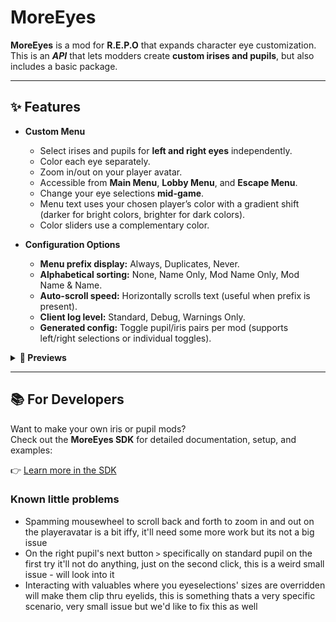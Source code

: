 # MoreEyes

**MoreEyes** is a mod for **R.E.P.O** that expands character eye customization.  
This is an ***API*** that lets modders create **custom irises and pupils**, but also includes a basic package.

---

## ✨ Features

- **Custom Menu**  
  - Select irises and pupils for **left and right eyes** independently.  
  - Color each eye separately.  
  - Zoom in/out on your player avatar.  
  - Accessible from **Main Menu**, **Lobby Menu**, and **Escape Menu**.  
  - Change your eye selections **mid-game**.  
  - Menu text uses your chosen player’s color with a gradient shift (darker for bright colors, brighter for dark colors).  
  - Color sliders use a complementary color.

- **Configuration Options**  
  - **Menu prefix display:** Always, Duplicates, Never.  
  - **Alphabetical sorting:** None, Name Only, Mod Name Only, Mod Name & Name.  
  - **Auto-scroll speed:** Horizontally scrolls text (useful when prefix is present).  
  - **Client log level:** Standard, Debug, Warnings Only.  
  - **Generated config:** Toggle pupil/iris pairs per mod (supports left/right selections or individual toggles).

<details>
<summary> <b>📸 Previews</b> </summary>

![](https://trello.com/1/cards/68acbaf47857addc263fe80c/attachments/68acbb0426608489f9368483/download/image.png)  
![](https://trello.com/1/cards/68acbaf47857addc263fe80c/attachments/68acbb5b7d9cf554dd7a0a06/download/image.png)  
![](https://trello.com/1/cards/68acbaf47857addc263fe80c/attachments/68acbbccce267045733f2537/download/image.png)  
![](https://trello.com/1/cards/68acbaf47857addc263fe80c/attachments/68acbc669b0ad9775274934b/download/image.png)  
![](https://trello.com/1/cards/68acbaf47857addc263fe80c/attachments/68acc1567c4581e6f8eb353f/download/image.png)  
![](https://trello.com/1/cards/68acbaf47857addc263fe80c/attachments/68acc211f5aae2a0fd59e653/download/image.png)  
![](https://trello.com/1/cards/68acbaf47857addc263fe80c/attachments/68acc2431a3572cd2eeb5f8f/download/image.png)
![](https://trello.com/1/cards/68acbaf47857addc263fe80c/attachments/68ada3be923441525c3ed32d/download/image.png)
![](https://trello.com/1/cards/68acbaf47857addc263fe80c/attachments/68ada3cc37eb097b738d685f/download/image.png)

</details>

---

## 📚 For Developers

Want to make your own iris or pupil mods?  
Check out the **MoreEyes SDK** for detailed documentation, setup, and examples:

👉 [Learn more in the SDK](https://github.com/darmuh/MoreEyesSDK)

### Known little problems

- Spamming mousewheel to scroll back and forth to zoom in and out on the playeravatar is a bit iffy, it'll need some more work but its not a big issue
- On the right pupil's next button `>` specifically on standard pupil on the first try it'll not do anything, just on the second click, this is a weird small issue - will look into it
- Interacting with valuables where you eyeselections' sizes are overridden will make them clip thru eyelids, this is something thats a very specific scenario, very small issue but we'd like to fix this as well
